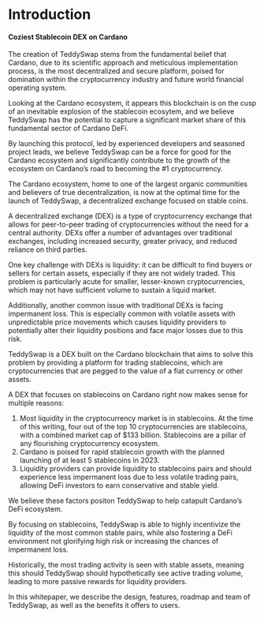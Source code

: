 
# Introduction
#### Coziest Stablecoin DEX on Cardano
The creation of TeddySwap stems from the fundamental belief that Cardano, due to its scientific approach and meticulous implementation process, is the most decentralized and secure platform, poised for domination within the cryptocurrency industry and future world financial operating system.

Looking at the Cardano ecosystem, it appears this blockchain is on the cusp of an inevitable explosion of the stablecoin ecosytem, and we believe TeddySwap has the potential to capture a significant market share of this fundamental sector of Cardano DeFi.

By launching this protocol, led by experienced developers and seasoned project leads, we believe TeddySwap can be a force for good for the Cardano ecosystem and significantly contribute to the growth of the ecosystem on Cardano’s road to becoming the #1 cryptocurrency.

The Cardano ecosystem, home to one of the largest organic communities and believers of true decentralization, is now at the optimal time for the launch of TeddySwap, a decentralized exchange focused on stable coins.

A decentralized exchange (DEX) is a type of cryptocurrency exchange that allows for peer-to-peer trading of cryptocurrencies without the need for a central authority. DEXs offer a number of advantages over traditional exchanges, including increased security, greater privacy, and reduced reliance on third parties.

One key challenge with DEXs is liquidity: it can be difficult to find buyers or sellers for certain assets, especially if they are not widely traded. This problem is particularly acute for smaller, lesser-known cryptocurrencies, which may not have sufficient volume to sustain a liquid market.

Additionally, another common issue with traditional DEXs is facing impermanent loss. This is especially common with volatile assets with unpredictable price movements which causes liquidity providers to potentially alter their liquidity positions and face major losses due to this risk.

TeddySwap is a DEX built on the Cardano blockchain that aims to solve this problem by providing a platform for trading stablecoins, which are cryptocurrencies that are pegged to the value of a fiat currency or other assets.

A DEX that focuses on stablecoins on Cardano right now makes sense for multiple reasons:

1. Most liquidity in the cryptocurrency market is in stablecoins. At the time of this writing, four out of the top 10 cryptocurrencies are stablecoins, with a combined market cap of $133 billion. Stablecoins are a pillar of any flourishing cryptocurrency ecosystem.
2. Cardano is poised for rapid stablecoin growth with the planned launching of at least 5 stablecoins in 2023.
3. Liquidity providers can provide liquidity to stablecoins pairs and should experience less impermanent loss due to less volatile trading pairs, allowing DeFi investors to earn conservative and stable yield.

We believe these factors positon TeddySwap to help catapult Cardano’s DeFi ecosystem.

By focusing on stablecoins, TeddySwap is able to highly incentivize the liquidity of the most common stable pairs, while also fostering a DeFi environment not glorifying high risk or increasing the chances of impermanent loss.

Historically, the most trading activity is seen with stable assets, meaning this should TeddySwap should hypothetically see active trading volume, leading to more passive rewards for liquidity providers.

In this whitepaper, we describe the design, features, roadmap and team of TeddySwap, as well as the benefits it offers to users.
